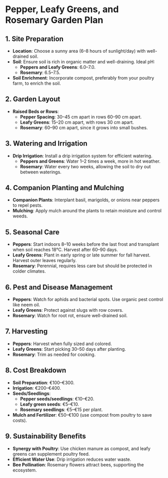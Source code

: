 # Pepper, Leafy Greens, and Rosemary Garden Plan

## 1. **Site Preparation**
- **Location**: Choose a sunny area (6–8 hours of sunlight/day) with well-drained soil.
- **Soil**: Ensure soil is rich in organic matter and well-draining. Ideal pH:
  - **Peppers and Leafy Greens**: 6.0–7.0.
  - **Rosemary**: 6.5–7.5.
- **Soil Enrichment**: Incorporate compost, preferably from your poultry farm, to enrich the soil.

## 2. **Garden Layout**
- **Raised Beds or Rows**:
  - **Pepper Spacing**: 30–45 cm apart in rows 60–90 cm apart.
  - **Leafy Greens**: 15–20 cm apart, with rows 30 cm apart.
  - **Rosemary**: 60–90 cm apart, since it grows into small bushes.

## 3. **Watering and Irrigation**
- **Drip Irrigation**: Install a drip irrigation system for efficient watering.
  - **Peppers and Greens**: Water 1–2 times a week, more in hot weather.
  - **Rosemary**: Water every two weeks, allowing the soil to dry out between waterings.

## 4. **Companion Planting and Mulching**
- **Companion Plants**: Interplant basil, marigolds, or onions near peppers to repel pests.
- **Mulching**: Apply mulch around the plants to retain moisture and control weeds.

## 5. **Seasonal Care**
- **Peppers**: Start indoors 8–10 weeks before the last frost and transplant when soil reaches 18°C. Harvest after 60–90 days.
- **Leafy Greens**: Plant in early spring or late summer for fall harvest. Harvest outer leaves regularly.
- **Rosemary**: Perennial, requires less care but should be protected in colder climates.

## 6. **Pest and Disease Management**
- **Peppers**: Watch for aphids and bacterial spots. Use organic pest control like neem oil.
- **Leafy Greens**: Protect against slugs with row covers.
- **Rosemary**: Watch for root rot, ensure well-drained soil.

## 7. **Harvesting**
- **Peppers**: Harvest when fully sized and colored.
- **Leafy Greens**: Start picking 30–50 days after planting.
- **Rosemary**: Trim as needed for cooking.

## 8. **Cost Breakdown**
- **Soil Preparation**: €100–€300.
- **Irrigation**: €200–€400.
- **Seeds/Seedlings**:
  - **Pepper seeds/seedlings**: €10–€20.
  - **Leafy green seeds**: €5–€10.
  - **Rosemary seedlings**: €5–€15 per plant.
- **Mulch and Fertilizer**: €50–€100 (use compost from poultry to save costs).

## 9. **Sustainability Benefits**
- **Synergy with Poultry**: Use chicken manure as compost, and leafy greens can supplement poultry feed.
- **Efficient Water Use**: Drip irrigation reduces water waste.
- **Bee Pollination**: Rosemary flowers attract bees, supporting the ecosystem.

